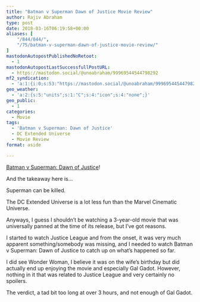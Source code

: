 ```yaml
---
title: "Batman v Superman Dawn of Justice Movie Review"
author: Rajiv Abraham
type: post
date: 2018-03-16T06:19:58+00:00
aliases: [
    "/844/844/",
    "/75/batman-v-superman-dawn-of-justice-movie-review/"
]
mastodonAutopostPublishedNoRetoot:
  - 1
mastodonAutopostLastSuccessfullPostURL:
  - https://mastodon.social/@unoabraham/99969544544798292
mf2_syndication:
  - 'a:1:{i:0;s:53:"https://mastodon.social/@unoabraham/99969544544798292";}'
geo_weather:
  - 'a:2:{s:5:"units";s:1:"C";s:4:"icon";s:4:"none";}'
geo_public:
  - 1
categories:
  - Movie
tags:
  - 'Batman v Superman: Dawn of Justice'
  - DC Extended Universe
  - Movie Review
format: aside

---
```

<p style="text-align: left;">
  <a href="https://www.imdb.com/title/tt2975590/" target="_blank" rel="noopener">Batman v Superman: Dawn of Justice</a>!
</p>

<p style="text-align: left;">
  And the takeaway here is…
</p>

<p style="text-align: left;">
  Superman can be killed.
</p>

<p style="text-align: left;">
  The DC Extended Universe is a lot less fun than the <span data-original-name="Marvel Cinematic Universe">Marvel Cinematic Universe.</span>
</p>

<p style="text-align: left;">
  Anyways, I guess I shouldn&#8217;t be watching a 3-year-old movie that was universally panned at the time of its release, but I&#8217;ve got reasons.
</p>

<p style="text-align: left;">
  I started to watch Justice League and from the onset, it was very much apparent something/somebody was missing, and I needed to watch Batman v Superman: Dawn of Justice to catch up on what&#8217;s happened so far.
</p>

<p style="text-align: left;">
  I did see Wonder Woman, I believe it was on the wife&#8217;s birthday but did actually end up enjoying the movie and especially <span data-original-name="Gal Gadot">Gal Gadot</span>. However, nothing in it that was related to Justice League and very certainly no spoilers.
</p>

<p style="text-align: left;">
  The verdict, a tad bit too long at over 3 hours, and not enough of <span data-original-name="Gal Gadot">Gal Gadot.</span>
</p>